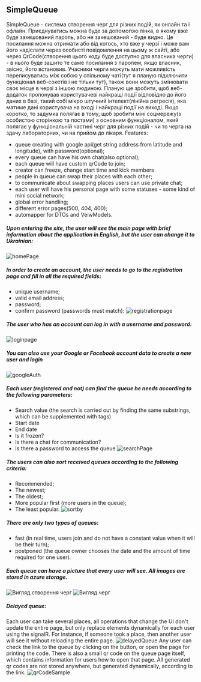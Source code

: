 ## SimpleQueue
SimpleQueue - система створення черг для різних подій, як онлайн та і офлайн. Приєднуватись можна буде за допомогою лінка, в якому вже буде захешований пароль, або не захешований - буде видно. Це посилання можна отримати або від когось, хто вже у черзі і може вам його надіслати через особисті повідомлення на цьому ж сайті, або  через QrCode(створення цього коду буде доступно для власника черги) - в нього буде зашито те саме посилання з паролем, якщо власник, звісно, його встановив. Учасники черги можуть мати можливість переписуватись між собою у спільному чаті(тут я планую підключити функціонал веб-сокетів і не тільки тут), також вони можуть змінювати своє місце в черзі з іншою людиною. Планую ще зробити, щоб веб-додаток пропонував користувачеві найкращі події відповідно до його даних в базі, такий собі мікро штучний інтелект(лінійна регресія), яка матиме дані користувача на вході і найкращі події на виході. 
Якщо коротко, то задумка полягає в тому, щоб зробити міні соцмережу(з особистою сторінкою та постами) з основним функціоналом, який полягає у функціональній частині черг для різних подій - чи то черга на здачу лабораторних, чи на прийом до лікаря.
Features:
- queue creating with google api(get string address from latitude and longitude), with password(optional);
- every queue can have his own chat(also optional);
- each queue will have custom qrCode to join;
- creator can freeze, change start time and kick members
- people in queue can swap their places with each other;
- to communicate about swapping places users can use private chat;
- each user will have his personal page with some statuses - some kind of mini social network;
- global error handling;
- different error pages(500, 404, 400);
- automapper for DTOs and VeiwModels.

##### Upon entering the site, the user will see the main page with brief information about the application in English, but the user can change it to Ukrainian:
![homePage](https://user-images.githubusercontent.com/80317021/222966817-a9f1ad57-de39-48a5-a612-f7c5b2b274ef.gif)
##### In order to create an account, the user needs to go to the registration page and fill in all the required fields:
- unique username;
- valid email address;
- password;
- confirm password (passwords must match):
![registrationpage](https://user-images.githubusercontent.com/80317021/222968160-22a3e69e-434b-4a20-987a-1a97accdd8d5.gif)
##### The user who has an account can log in with a username and password:
![loginpage](https://user-images.githubusercontent.com/80317021/222968713-f118782e-c6dc-4d1e-a2f7-6db87f9d6f6e.gif)
##### You can also use your Google or Facebook account data to create a new user and login
![googleAuth](https://user-images.githubusercontent.com/80317021/222969213-04ec3457-4b5a-432f-98ee-e4215e0ace98.gif)
##### Each user (registered and not) can find the queue he needs according to the following parameters:
- Search value (the search is carried out by finding the same substrings, which can be supplemented with tags)
- Start date
- End date
- Is it frozen?
- Is there a chat for communication?
- Is there a password to access the queue
![searchPage](https://user-images.githubusercontent.com/80317021/222969778-bea8ef56-812e-4bc8-b24d-1d96cff078f5.gif)
##### The users can also sort received queues according to the following criteria:
- Recommended;
- The newest;
- The oldest;
- More popular first (more users in the queue);
- The least popular.
![sortby](https://user-images.githubusercontent.com/80317021/222971117-a9988026-c3f6-4264-ae0f-7e7cc349cc15.gif)
##### There are only two types of queues:
- fast (in real time, users join and do not have a constant value when it will be their turn);
- postponed (the queue owner chooses the date and the amount of time required for one user).
##### Each queue can have a picture that every user will see. All images are stored in azure storage.
![Вигляд створення черг](https://user-images.githubusercontent.com/80317021/222973157-b225e283-e0bf-4678-b65d-eed5c003bb00.png)
![Вигляд черг](https://user-images.githubusercontent.com/80317021/222973068-6a09cc3f-5e5d-44e9-a2cb-c28df1d0a22b.png)
##### Delayed queue:
Each user can take several places, all operations that change the UI don't update the entire page, but only replace elements dynamically for each user using the signalR. For instance, if someone took a place, then another user will see it without reloading the entire page.
![delayedQueue](https://user-images.githubusercontent.com/80317021/222974055-5540c2d1-16f3-4296-b966-dc730ceb87a6.gif)
Any user can check the link to the queue by clicking on the button, or open the page for printing the code. There is also a small qr code on the queue page itself, which contains information for users how to open that page. All generated qr codes are not stored anywhere, but generated dynamically, according to the link.
![qrCodeSample](https://user-images.githubusercontent.com/80317021/222974590-586edc11-c11d-4a00-8388-c7d08f38cef5.gif)
